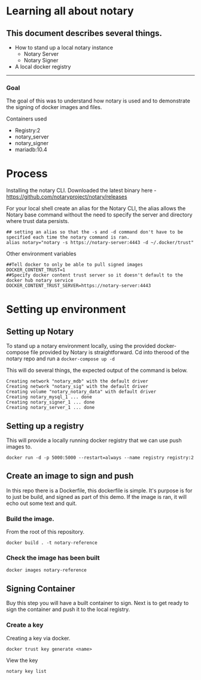 # Learning all about notary 

## This document describes several things. 
* How to stand up a local notary instance 
    *  Notary Server
    *  Notary Signer 
* A local docker registry 
----------------
### Goal 
The goal of this was to understand how notary is used and to demonstrate the signing of docker images and files. 

Containers used
* Registry:2
* notary_server 
* notary_signer
* mariadb:10.4

# Process 

Installing the notary CLI. Downloaded the latest binary here - https://github.com/notaryproject/notary/releases

For your local shell create an alias for the Notary CLI, the alias allows the Notary base command without the need to specify the server and directory where trust data persists. 

``` shell 
## setting an alias so that the -s and -d command don't have to be specified each time the notary command is ran. 
alias notary="notary -s https://notary-server:4443 -d ~/.docker/trust" 
``` 

Other environment variables 

``` shell
##Tell docker to only be able to pull signed images 
DOCKER_CONTENT_TRUST=1
##Specify docker content trust server so it doesn't default to the docker hub notary service
DOCKER_CONTENT_TRUST_SERVER=https://notary-server:4443
```

# Setting up environment 

## Setting up Notary 

To stand up a notary environment locally, using the provided docker-compose file provided by Notary is straightforward. Cd into therood of the notary repo and run a `docker-compose up -d`

This will do several things, the expected output of the command is below.

``` shell
Creating network "notary_mdb" with the default driver
Creating network "notary_sig" with the default driver
Creating volume "notary_notary_data" with default driver
Creating notary_mysql_1 ... done
Creating notary_signer_1 ... done
Creating notary_server_1 ... done
```

## Setting up a registry 

This will provide a locally running docker registry that we can use push images to. 

``` shell
docker run -d -p 5000:5000 --restart=always --name registry registry:2
```




## Create an image to sign and push 

In this repo there is a Dockerfile, this dockerfile is simple. It's purpose is for to just be build, and signed as part of this demo. If the image is ran, it will echo out some text and quit. 


### Build the image. 
From the root of this repository.

``` shell
docker build . -t notary-reference
```
### Check the image has been built 

``` shell
docker images notary-reference
```


## Signing Container 
Buy this step you will have a built container to sign. Next is to get ready to sign the container and push it to the local registry. 

### Create a key 

Creating a key via docker. 

``` shell
docker trust key generate <name>
```

View the key 

``` shell
notary key list
```